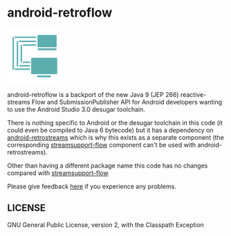 # android-retroflow

![](art/streamsupport-sf.png)

android-retroflow is a backport of the new Java 9 (JEP 266) reactive-streams Flow and SubmissionPublisher API for Android developers wanting to use the Android Studio 3.0 desugar toolchain.

There is nothing specific to Android or the desugar toolchain in this code (it could even be compiled to Java 6 bytecode) but
it has a dependency on [android-retrostreams](https://github.com/retrostreams/android-retrostreams) which is why this exists as a separate component (the corresponding
[streamsupport-flow](https://sourceforge.net/p/streamsupport/code/ci/default/tree/src/flow/) component can't be used with android-retrostreams).

Other than having a different package name this code has no changes compared with [streamsupport-flow](https://sourceforge.net/p/streamsupport/code/ci/default/tree/src/flow/)

Please give feedback [here](https://github.com/retrostreams/android-retroflow/issues) if you experience any problems.


## LICENSE

GNU General Public License, version 2, with the Classpath Exception
